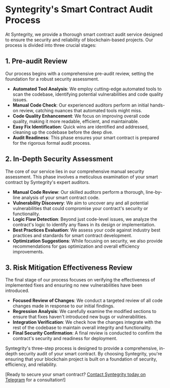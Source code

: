 # Syntegrity's Smart Contract Audit Process

At Syntegrity, we provide a thorough smart contract audit service designed to ensure the security and reliability of blockchain-based projects. Our process is divided into three crucial stages:

## 1. Pre-audit Review

Our process begins with a comprehensive pre-audit review, setting the foundation for a robust security assessment.

- **Automated Tool Analysis**: We employ cutting-edge automated tools to scan the codebase, identifying potential vulnerabilities and code quality issues.
- **Manual Code Check**: Our experienced auditors perform an initial hands-on review, catching nuances that automated tools might miss.
- **Code Quality Enhancement**: We focus on improving overall code quality, making it more readable, efficient, and maintainable.
- **Easy Fix Identification**: Quick wins are identified and addressed, cleaning up the codebase before the deep dive.
- **Audit Readiness**: This phase ensures your smart contract is prepared for the rigorous formal audit process.

## 2. In-Depth Security Assessment

The core of our service lies in our comprehensive manual security assessment. This phase involves a meticulous examination of your smart contract by Syntegrity's expert auditors.

- **Manual Code Review**: Our skilled auditors perform a thorough, line-by-line analysis of your smart contract code.
- **Vulnerability Discovery**: We aim to uncover any and all potential vulnerabilities that could compromise your contract's security or functionality.
- **Logic Flaw Detection**: Beyond just code-level issues, we analyze the contract's logic to identify any flaws in its design or implementation.
- **Best Practices Evaluation**: We assess your code against industry best practices and standards for smart contract development.
- **Optimization Suggestions**: While focusing on security, we also provide recommendations for gas optimization and overall efficiency improvements.

## 3. Risk Mitigation Effectiveness Review

The final stage of our process focuses on verifying the effectiveness of implemented fixes and ensuring no new vulnerabilities have been introduced.

- **Focused Review of Changes**: We conduct a targeted review of all code changes made in response to our initial findings.
- **Regression Analysis**: We carefully examine the modified sections to ensure that fixes haven't introduced new bugs or vulnerabilities.
- **Integration Verification**: We check how the changes integrate with the rest of the codebase to maintain overall integrity and functionality.
- **Final Security Confirmation**: A final review is conducted to confirm the contract's security and readiness for deployment.

Syntegrity's three-step process is designed to provide a comprehensive, in-depth security audit of your smart contract. By choosing Syntegrity, you're ensuring that your blockchain project is built on a foundation of security, efficiency, and reliability.

[Ready to secure your smart contract? [Contact Syntegrity today on Telegram](https://t.me/nirlinsec) for a consultation!]

